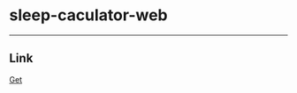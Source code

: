# sleep-caculator-web
-----------------
## Link
[Get](https://anvnguy.github.io/sleep-caculator-web/)
